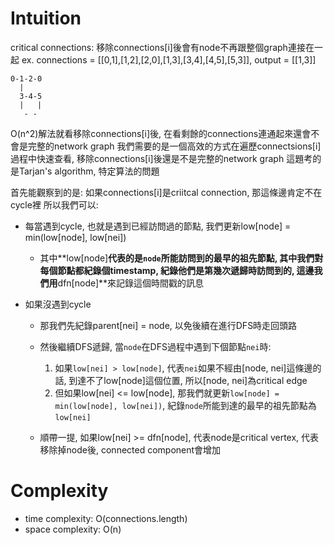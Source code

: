 # Intuition

critical connections: 移除connections[i]後會有node不再跟整個graph連接在一起
ex. connections = [[0,1],[1,2],[2,0],[1,3],[3,4],[4,5],[5,3]], output = [[1,3]]
```
0-1-2-0
  |
  3-4-5
  |   |
   - -
```

O(n^2)解法就看移除connections[i]後, 在看剩餘的connections連通起來還會不會是完整的network graph
我們需要的是一個高效的方式在遍歷connectsions[i]過程中快速查看, 移除connections[i]後還是不是完整的network graph
這題考的是Tarjan's algorithm, 特定算法的問題

首先能觀察到的是: 如果connections[i]是criitcal connection, 那這條邊肯定不在cycle裡
所以我們可以:
- 每當遇到cycle, 也就是遇到已經訪問過的節點, 我們更新low[node] = min(low[node], low[nei])
    - 其中**low[node]**代表的是`node`所能訪問到的最早的祖先節點, 其中我們對每個節點都紀錄個timestamp, 紀錄他們是第幾次遞歸時訪問到的, 這邊我們用**dfn[node]**來記錄這個時間戳的訊息

- 如果沒遇到cycle
    - 那我們先紀錄parent[nei] = node, 以免後續在進行DFS時走回頭路
    - 然後繼續DFS遞歸, 當`node`在DFS過程中遇到下個節點`nei`時:
      1. 如果`low[nei] > low[node]`, 代表`nei`如果不經由[node, nei]這條邊的話, 到達不了low[node]這個位置, 所以[node, nei]為critical edge
      2. 但如果low[nei] <= low[node], 那我們就更新`low[node] = min(low[node], low[nei])`, 紀錄`node`所能到達的最早的祖先節點為`low[nei]`

    - 順帶一提, 如果low[nei] >= dfn[node], 代表node是critical vertex, 代表移除掉node後, connected component會增加

# Complexity
- time complexity: O(connections.length)
- space complexity: O(n)